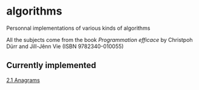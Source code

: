 # algorithms
Personnal implementations of various kinds of algorithms

All the subjects come from the book _Programmation efficace_ by Christpoh Dürr and Jill-Jênn Vie (ISBN 9782340-010055)

## Currently implemented

[2.1 Anagrams](2.1_anagrams)

